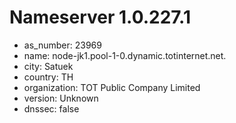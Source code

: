# Nameserver 1.0.227.1

* as_number: 23969
* name: node-jk1.pool-1-0.dynamic.totinternet.net.
* city: Satuek
* country: TH
* organization: TOT Public Company Limited
* version: Unknown
* dnssec: false
